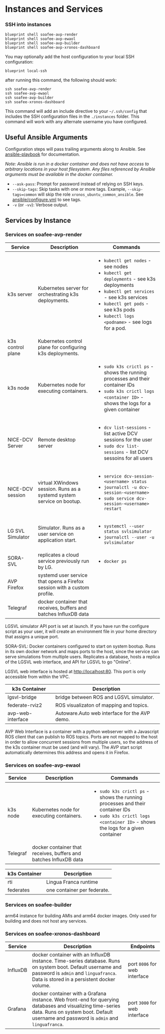 # Instances and Services

### SSH into instances

```shell
blueprint shell soafee-avp-render
blueprint shell soafee-avp-ewaol
blueprint shell soafee-avp-builder
blueprint shell soafee-avp-xronos-dashboard
```

You may optionally add the host configuration to your local SSH configuration:

```shell
blueprint local-ssh
```

after running this command, the following should work:

```shell
ssh soafee-avp-render
ssh soafee-avp-ewaol
ssh soafee-avp-builder
ssh soafee-xronos-dashboard
```

This command will add an include directive to your `~/.ssh/config` that includes the SSH configuration files in the `./instances` folder. This command will work with any alternate username you have configured.

## Useful Ansible Arguments

Configuration steps will pass trailing arguments along to Ansible. See [ansible-playbook](https://docs.ansible.com/ansible/latest/cli/ansible-playbook.html) for documentation.

*Note: Ansible is run in a docker container and does not have access to arbitrary locations in your host filesystem. Any files referenced by Ansible arguments must be available in the docker container.*

- `--ask-pass`: Prompt for password instead of relying on SSH keys.
- `--skip-tags`: Skip tasks with one or more tags. Example, `--skip-tags=common` will skip the role `xronos_ubuntu_common_ansible`. See [ansible/configure.yml](../ansible/configure.yml) to see tags.
- `-v` (or `-vv`): Verbose output.

## Services by Instance

### Services on soafee-avp-render

| Service                | Description                                          | Commands |
|------------------------|------------------------------------------------------|----------|
| k3s server             | Kubernetes server for orchestrating k3s deployments. | <ul><li>`kubectl get nodes` - see nodes</li><li>`kubectl get deployments` - see k3s deployments</li><li>`kubectl get services` - see k3s services</li><li>`kubectl get pods` - see k3s pods</li><li>`kubectl logs <podname>` - see logs for a pod.</li></ul>
| k3s control plane      | Kubernetes control plane for configuring k3s deployments. | |
| k3s node               | Kubernetes node for executing containers.            | <ul><li>`sudo k3s crictl ps` - shows the running processes and their container IDs</li><li>`sudo k3s crictl logs <container ID>` - shows the logs for a given container</li></ul>
| NICE-DCV Server        | Remote desktop server                                | <ul><li>`dcv list-sessions` - list active DCV sessions for the user</li><li>`sudo dcv list-sessions` - list DCV sessoins for all users</li></ul> |
| NICE-DCV session | virtual XWindows session. Runs as a systemd system service on bootup. | <ul><li>`service dcv-session-<username> status`</li><li>`journalctl -u dcv-session-<username>`</li><li>`sudo service dcv-session-<username> restart`</li>|
| LG SVL Simulator       | Simulator. Runs as a user service on application start. | <ul><li>`systemctl --user status svlsimulator`</li><li>`journalctl --user -u svlsimulator`</li></ul>|
| SORA-SVL | replicates a cloud service previously run by LG. | <ul><li>`docker ps`</li><ul> |
| AVP Firefox | systemd user service that opens a Firefox session with a custom profile. | |
| Telegraf | docker container that receives, buffers and batches InfluxDB data | |

LGSVL simulator API port is set at launch. If you have run the configure script as your user, it will create an environment file in your home directory that assigns a unique port.

SORA-SVL: Docker containers configured to start on system bootup. Runs in its own docker network and maps ports to the host, since the service can serve simulations from multiple users. Replicates a database, hosts a replica of the LGSVL web interface, and API for LGSVL to go "Online".

LGSVL web interface is hosted at <http://localhost:80>. This port is only accessible from within the VPC.

| k3s Container          |  Description           |
|------------------------|------------------------|
| lgsvl-bridge           | bridge between ROS and LGSVL simulator. |
| federate-rviz2         | ROS visualizaton of mapping and topics. |
| avp-web-interface      | Autoware.Auto web interface for the AVP demo. |

AVP Web Interface is a container with a python webserver with a Javascript ROS client that can publish to ROS topics. Ports are not mapped to the host in order to allow concurrent sessions from multiple users, so the address of the k3s container must be used (and will vary). The AVP start script automatically determines this address and opens it in Firefox.

### Services on soafee-avp-ewaol

| Service                | Description                                          | Commands |
|------------------------|------------------------------------------------------|----------|
| k3s node               | Kubernetes node for executing containers.            | <ul><li>`sudo k3s crictl ps` - shows the running processes and their container IDs</li><li>`sudo k3s crictl logs <container ID>` - shows the logs for a given container</li></ul>
| Telegraf | docker container that receives, buffers and batches InfluxDB data | |

| k3s Container          |  Description           |
|------------------------|------------------------|
| rti | Lingua Franca runtime | |
| federates | one container per federate. |

### Services on soafee-builder

arm64 instance for building AMIs and arm64 docker images. Only used for building and does not host any services.

### Services on soafee-xronos-dashboard

| Service                | Description                                          | Endpoints |
|------------------------|------------------------------------------------------|-----------|
| InfluxDB | docker container with an InfluxDB instance. Time-series database. Runs on system boot. Default username and password is `admin` and `linguafranca`. Data is stored in a persistent docker volume. | port `8086` for web interface |
| Grafana | docker container with a Grafana instance. Web front-end for querying databases and visualizing time-series data. Runs on system boot. Default username and password is `admin` and `linguafranca`. | port `3000` for web interface | 
